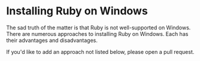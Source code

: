 # Installing Ruby on Windows

The sad truth of the matter is that Ruby is not well-supported on Windows.
There are numerous approaches to installing Ruby on Windows.
Each has their advantages and disadvantages.

If you'd like to add an approach not listed below, please open a pull request.
